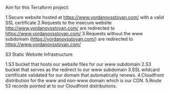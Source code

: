 Aim for this Terraform project:

1.Secure website hosted at https://www.yordanovsstoyan.com/ with a valid SSL certificate
2.Requests to the insecure website http://www.yordanovsstoyan.com/ are redirected to https://www.yordanovsstoyan.com/
3.Requests without the www subdomain (https://yordanovsstoyan.com/) are redirected to https://www.yordanovsstoyan.com/



S3 Static Website Infrastructure

1.S3 bucket that hosts our website files for our www subdomain
2.S3 bucket that serves as the redirect to our www subdomain 
3.SSL wildcard certificate validated for our domain that automatically renews.
4.Cloudfront distribution for the www and non-www domain which is our CDN.
5.Route 53 records pointed at to our Cloudfront distributions.
